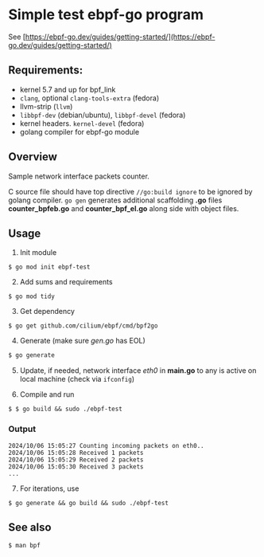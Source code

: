 # Simple test ebpf-go program

See [https://ebpf-go.dev/guides/getting-started/](https://ebpf-go.dev/guides/getting-started/)

## Requirements:

- kernel 5.7 and up for bpf_link
- `clang`, optional `clang-tools-extra` (fedora)
- llvm-strip (`llvm`)
- `libbpf-dev` (debian/ubuntu), `libbpf-devel` (fedora)
- kernel headers. `kernel-devel` (fedora)
- golang compiler for ebpf-go module

## Overview
Sample network interface packets counter. 

C source file should have top directive `//go:build ignore` to be ignored by golang compiler. `go gen` generates additional scaffolding **.go** files **counter_bpfeb.go** and **counter_bpf_el.go** along side with object files.

## Usage

1. Init module
```console
$ go mod init ebpf-test
```

2. Add sums and requirements
```console
$ go mod tidy
```

3. Get dependency 
```console
$ go get github.com/cilium/ebpf/cmd/bpf2go
```

4. Generate (make sure *gen.go* has EOL)
```markdown
$ go generate
```
5. Update, if needed, network interface *eth0* in **main.go** to any is active on local machine (check via `ifconfig`)

6. Compile and run
```console
$ $ go build && sudo ./ebpf-test
```
### Output

```console
2024/10/06 15:05:27 Counting incoming packets on eth0..
2024/10/06 15:05:28 Received 1 packets
2024/10/06 15:05:29 Received 2 packets
2024/10/06 15:05:30 Received 3 packets
...
```

7. For iterations, use
```console
$ go generate && go build && sudo ./ebpf-test
```

## See also

```console
$ man bpf
```
